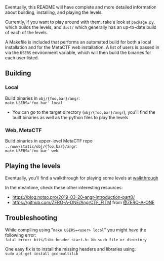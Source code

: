 Eventually, this README will have complete and more detailed information about building, installing, and playing the levels.

Currently, if you want to play around with them, take a look at `package.py`, which builds the levels, and `dist/` which generally has an up-to-date build of each of the levels.

A Makefile is included that performs an automated build for both a local installation and for the MetaCTF web installation.
  A list of users is passed in via the `USERS` environment variable, which will then build the binaries for each user listed.

## Building
### Local
Build binaries in `obj/{foo,bar}/angr`: <br>
  ```make USERS='foo bar' local```

* You can go to the target directory (`obj/{foo,bar}/angr`), you'll find the built binaries as well as the python files to play the levels

### Web, MetaCTF
Build binaries in upper-level MetaCTF repo `../www/static/obj/{foo,bar}/angr`: <br>
  ```make USERS='foo bar' web```

## Playing the levels
Eventually, you'll find a walkthrough for playing some levels at [walkthrough](walkthrough/)

In the meantime, check these other interesting resources: 
* https://blog.notso.pro/2019-03-20-angr-introduction-part0/
* https://github.com/ZERO-A-ONE/AngrCTF_FITM from [@ZERO-A-ONE](https://github.com/ZERO-A-ONE)

## Troubleshooting
While compiling using "`make USERS=<user> local`" you might have the following error: <br>
`fatal error: bits/libc-header-start.h: No such file or directory`

One easy fix is to install the missing headers and libraries using: <br>
  ```sudo apt-get install gcc-multilib```
